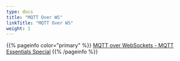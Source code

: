 ```yaml
---
type: docs 
title: "MQTT Over WS"
linkTitle: "MQTT Over WS"
weight: 1
---
```


{{% pageinfo color="primary" %}}
[MQTT over WebSockets - MQTT Essentials Special](https://www.hivemq.com/blog/mqtt-essentials-special-mqtt-over-websockets/)
{{% /pageinfo %}}
